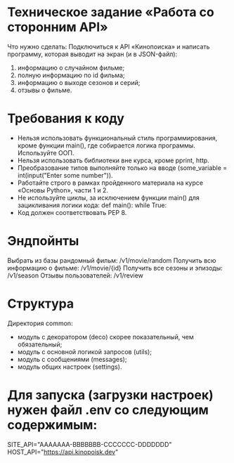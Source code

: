 # Техническое задание «Работа со сторонним API»
Что нужно сделать:
Подключиться к API «Кинопоиска» и написать программу, которая выводит 
на экран (и в JSON-файл): 

1. информацию о случайном фильме;
2. полную информацию по id фильма; 
3. информацию о выходе сезонов и серий;
4. отзывы о фильме. 


# Требования к коду
- Нельзя использовать функциональный стиль программирования, кроме функции 
main(), где собирается логика программы. Используйте ООП.
- Нельзя использовать библиотеки вне курса, кроме pprint, http.
- Преобразование типов выполняйте только на вводе 
(some_variable = int(input("Enter some number")).
- Работайте строго в рамках пройденного материала на курсе «Основы Python», 
части 1 и 2.
- Не используйте циклы, за исключением функции main() для зацикливания 
логики кода:
def main():
    while True:
- Код должен соответствовать РЕР 8.


# Эндпойнты
Выбрать из базы рандомный фильм: /v1/movie/random
Получить всю информацию о фильме: /v1/movie/{id}
Получить все сезоны и эпизоды: /v1/season
Отзывы пользователей: /v1/review


# Структура
Директория common:
- модуль с декоратором (deco) скорее показательный, чем обязательный;
- модуль с основной логикой запросов (utils); 
- модуль с сообщениями (messages);
- модуль общих настроек (settings).


# Для запуска (загрузки настроек) нужен файл .env со следующим содержимым:
SITE_API="AAAAAAA-BBBBBBB-CCCCCCC-DDDDDDD"
HOST_API="https://api.kinopoisk.dev"

